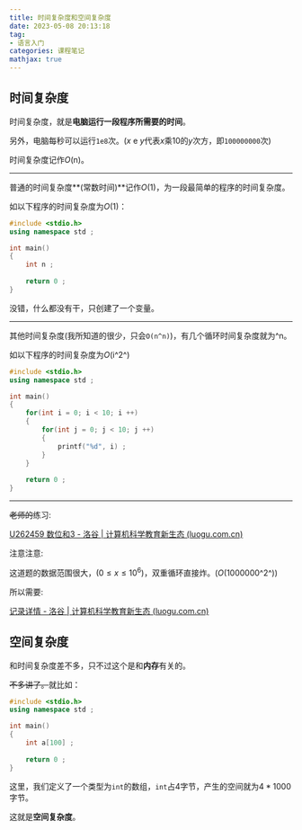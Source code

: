 ```yaml
---
title: 时间复杂度和空间复杂度
date: 2023-05-08 20:13:18
tag:
- 语言入门
categories: 课程笔记
mathjax: true
---
```


## 时间复杂度

时间复杂度，就是**电脑运行一段程序所需要的时间**。

另外，电脑每秒可以运行`1e8`次。($x$ e $y$代表$x$乘10的$y$次方，即`100000000`次)

时间复杂度记作$O$(n)。

----------

普通的时间复杂度**(常数时间)**记作$O$(1)，为一段最简单的程序的时间复杂度。

如以下程序的时间复杂度为$O$(1)：

```cpp
#include <stdio.h>
using namespace std ;

int main()
{
    int n ;
    
    return 0 ;
}
```

没错，什么都没有干，只创建了一个变量。

<!--more-->

----------

其他时间复杂度(我所知道的很少，只会`O(n^n)`)，有几个循环时间复杂度就为^n。

如以下程序的时间复杂度为$O$(i^2^)

```cpp
#include <stdio.h>
using namespace std ;

int main()
{
    for(int i = 0; i < 10; i ++)
    {
        for(int j = 0; j < 10; j ++)
        {
            printf("%d", i) ;
        }
    }
    
    return 0 ;
}
```

----------

~~老师的~~练习:

[U262459 数位和3 - 洛谷 | 计算机科学教育新生态 (luogu.com.cn)](https://www.luogu.com.cn/problem/U262459)

注意注意:

这道题的数据范围很大，($0\le x \le10^6$)，双重循环直接炸。($O$(1000000^2^))

所以需要:

[记录详情 - 洛谷 | 计算机科学教育新生态 (luogu.com.cn)](https://www.luogu.com.cn/record/96951779)

## 空间复杂度

和时间复杂度差不多，只不过这个是和**内存**有关的。

~~不多讲了。~~就比如：

```cpp
#include <stdio.h>
using namespace std ;

int main()
{
    int a[100] ;
    
    return 0 ;
}
```

这里，我们定义了一个类型为`int`的数组，`int`占4字节，产生的空间就为$4 * 1000$字节。

这就是**空间复杂度**。